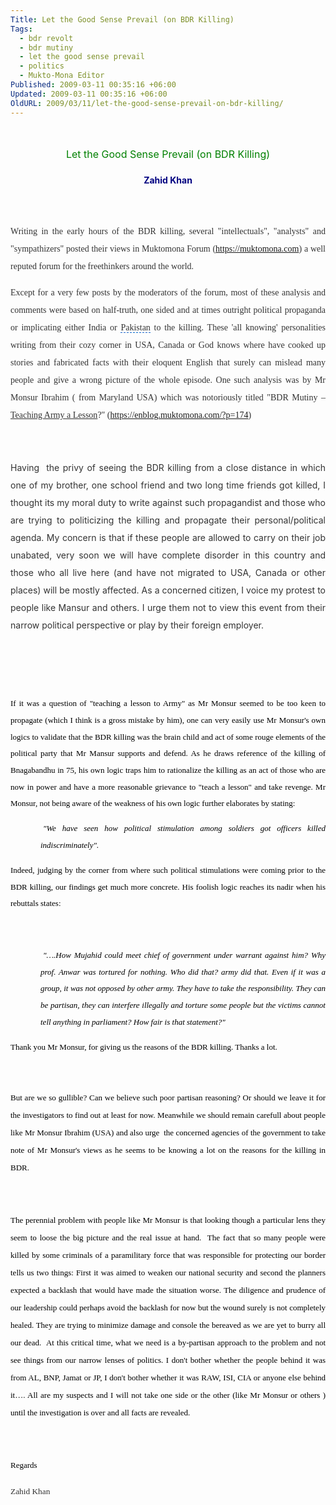 ```yaml
---
Title: Let the Good Sense Prevail (on BDR Killing)
Tags:
  - bdr revolt
  - bdr mutiny
  - let the good sense prevail
  - politics
  - Mukto-Mona Editor
Published: 2009-03-11 00:35:16 +06:00
Updated: 2009-03-11 00:35:16 +06:00
OldURL: 2009/03/11/let-the-good-sense-prevail-on-bdr-killing/
---
```


<span style="font-family: Georgia;"> 
<div class="MsoNormal" style="margin: 0in 0in 0pt; text-align: justify;">
<p style="line-height: 200%; text-align: center;"><span style="font-size: medium; color: #008000;">Let the Good Sense Prevail (on BDR Killing)</span></p>
<p style="line-height: 200%; text-align: center;"><strong><span style="color: #000080;">Zahid Khan</span></strong></p>

</div>
<span style="font-size: 10pt; color: #333333; font-family: Georgia;">
<p style="line-height: 200%;"> </p>

</span>
<div class="MsoNormal" style="margin: 0in 0in 0pt; text-align: justify;"><span style="color: #333333;">
<p style="line-height: 200%;"><span style="font-family: Verdana;">Writing in the early hours of the BDR killing, several "intellectuals", "analysts" and "sympathizers" posted their views in Muktomona Forum (<a rel="nofollow" href="https://enblog.muktomona.com/?p=174" target="_blank"><span id="lw_1236709246_0" class="yshortcuts">https://muktomona.com</span></a>) a well reputed forum for the freethinkers around the world. </span></p>

</span><span style="color: #333333; font-family: Georgia;">
<div class="MsoNormal" style="margin: 0in 0in 0pt; text-align: justify;">
<p style="line-height: 200%;"><span style="font-family: Verdana;">Except for a very few posts by the moderators of the forum, most of these analysis and comments were based on half-truth, one sided and at times outright political propaganda or implicating either <span id="lw_1236709246_1" class="yshortcuts">India</span> or <span id="lw_1236709246_2" class="yshortcuts" style="cursor: hand; border-bottom: #0066cc 1px dashed;">Pakistan</span> to the killing. These 'all knowing' personalities writing from their cozy corner in USA, Canada or God knows where have cooked up stories and fabricated facts with their eloquent English that surely can mislead many people and give a wrong picture of the whole episode. One such analysis was by Mr Monsur Ibrahim ( from Maryland USA) which was notoriously titled "BDR Mutiny – <span style="text-decoration: underline;">Teaching Army a Lesson</span>?" (<a rel="nofollow" href="https://enblog.muktomona.com/?p=174" target="_blank"><span id="lw_1236709246_3" class="yshortcuts">https://enblog.muktomona.com/?p=174</span></a>)
<div class="MsoNormal" style="margin: 0in 0in 0pt; text-align: justify;">
<p style="line-height: 200%;"> </p>

</div>
<div class="MsoNormal" style="margin: 0in 0in 0pt; text-align: justify;">
<p style="line-height: 200%;">Having  the privy of seeing the BDR killing from a close distance in which one of my brother, one school friend and two long time friends got killed, I thought its my moral duty to write against such propagandist and those who are trying to politicizing the killing and propagate their personal/political agenda. My concern is that if these people are allowed to carry on their job unabated, very soon we will have complete disorder in this country and those who all live here (and have not migrated to USA, Canada or other places) will be mostly affected. As a concerned citizen, I voice my protest to people like Mansur and others. I urge them not to view this event from their narrow political perspective or play by their foreign employer.</p>

</div>
<font face="Verdana">
<div class="MsoNormal" style="margin: 0in 0in 0pt; text-align: justify;">
<p style="line-height: 200%;"> </p>

</div>
</font></span></div>
<div class="MsoNormal" style="margin: 0in 0in 0pt; text-align: justify;">
<p style="line-height: 200%;"> </p>

</div>
</span><span style="font-size: 10pt; color: #333333; font-family: Georgia;">
<div class="MsoNormal" style="margin: 0in 0in 0pt;">
<p style="line-height: 200%;"><span style="font-family: Verdana;"><span style="font-size: small; color: #000000;">If it was a question of "teaching a lesson to Army" as Mr Monsur seemed to be too keen to propagate (which I think is a gross mistake by him), one can very easily use Mr Monsur's own logics to validate that the BDR killing was the brain child and act of some rouge elements of the political party that Mr Mansur supports and defend. As he draws reference of the killing of Bnagabandhu in 75, his own logic traps him to rationalize the killing as an act of those who are now in power and have a more reasonable grievance to "teach a lesson" and take revenge. Mr Monsur, not being aware of the weakness of his own logic further elaborates by stating:</span></span></p>

</div>
<div class="MsoNormal" style="margin: 0in 0in 0pt 0.5in; text-indent: 3pt;">
<p style="line-height: 200%;"><em><span style="font-family: Verdana;"><span style="font-size: small; color: #000000;">"We have seen how political stimulation among soldiers got officers killed indiscriminately".</span></span></em></p>

</div>
<div class="MsoNormal" style="margin: 0in 0in 0pt;">
<p style="line-height: 200%;"><span style="font-family: Verdana;"><span style="font-size: small; color: #000000;">Indeed, judging by the corner from where such political stimulations were coming prior to the BDR killing, our findings get much more concrete. His foolish logic reaches its nadir when his rebuttals states:</span></span></p>

</div>
</span><span style="color: #333333; font-family: Georgia;">
<div class="MsoNormal" style="margin: 0in 0in 0pt 0.5in; text-indent: 3pt;">
<p style="line-height: 200%;"><span style="font-family: Verdana;"> </span></p>

</div>
</span><span style="font-size: 10pt; color: #333333; font-family: Georgia;">
<div class="MsoNormal" style="margin: 0in 0in 0pt 0.5in; text-indent: 3pt;">
<p style="line-height: 200%;"><em><span style="font-family: Verdana;"><span style="font-size: small; color: #000000;">"….How Mujahid could meet chief of government under warrant against him? Why prof. Anwar was tortured for nothing. Who did that? army did that. Even if it was a group, it was not opposed by other army. They have to take the responsibility. They can be partisan, they can interfere illegally and torture some people but the victims cannot tell anything in parliament? How fair is that statement?"</span></span></em></p>

</div>
<div class="MsoNormal" style="margin: 0in 0in 0pt;">
<p style="line-height: 200%;"><span style="font-family: Verdana;"><span style="font-size: small; color: #000000;">Thank you Mr Monsur, for giving us the reasons of the BDR killing. Thanks a lot.</span></span></p>

</div>
<div class="MsoNormal" style="margin: 0in 0in 0pt;">
<p style="line-height: 200%;"><span style="font-family: Verdana;"><span style="font-size: small; color: #000000;"> </span></span></p>

</div>
</span></div>
</span>
<div class="MsoNormal" style="margin: 0in 0in 0pt; text-align: justify;">
<p style="line-height: 200%;"><span style="font-size: 10pt; color: #333333; font-family: Verdana;"><span style="font-size: small; color: #000000;">But are we so gullible? Can we believe such poor partisan reasoning? Or should we leave it for the investigators to find out at least for now. Meanwhile we should remain carefull about people like Mr Monsur Ibrahim (USA) and also urge  the concerned agencies of the government to take note of Mr Monsur's views as he seems to be knowing a lot on the reasons for the killing in BDR. </span></span></p>

</div>
<div class="MsoNormal" style="margin: 0in 0in 0pt; text-align: justify;">
<p style="line-height: 200%;"><span style="font-size: 10pt; color: #333333; font-family: Verdana;"><span style="font-size: small; color: #000000;"> </span></span></p>

</div>
<div class="MsoNormal" style="margin: 0in 0in 0pt; text-align: justify;">
<p style="line-height: 200%;"><span style="font-size: 10pt; color: #333333; font-family: Verdana;"><span style="font-size: small; color: #000000;">The perennial problem with people like Mr Monsur is that looking though a particular lens they seem to loose the big picture and the real issue at hand.  The fact that so many people were killed by some criminals of a paramilitary force that was responsible for protecting our border tells us two things: First it was aimed to weaken our national security and second the planners expected a backlash that would have made the situation worse. The diligence and prudence of our leadership could perhaps avoid the backlash for now but the wound surely is not completely healed. They are trying to minimize damage and console the bereaved as we are yet to burry all our dead.  At this critical time, what we need is a by-partisan approach to the problem and not see things from our narrow lenses of politics. I don't bother whether the people behind it was from AL, BNP, Jamat or JP, I don't bother whether it was RAW, ISI, CIA or anyone else behind it…. All are my suspects and I will not take one side or the other (like Mr Monsur or others ) until the investigation is over and all facts are revealed.</span></span></p>

</div>
<div class="MsoNormal" style="margin: 0in 0in 0pt; text-align: justify;">
<p style="line-height: 200%;"><span style="font-size: 10pt; color: #333333; font-family: Verdana;"><span style="font-size: small; color: #000000;"> </span></span></p>

</div>
<div class="MsoNormal" style="margin: 0in 0in 0pt; text-align: justify;">
<p style="line-height: 200%;"><span style="font-size: 10pt; color: #333333; font-family: Verdana;"><span style="font-size: small; color: #000000;">Regards</span></span></p>

</div>
<div class="MsoNormal" style="margin: 0in 0in 0pt; text-align: justify;">
<p style="line-height: 200%;"><span style="font-size: small; color: #000000;"><span style="font-family: Verdana;"><span style="font-size: 10pt; color: #333333;">Zahid</span></span><span style="font-family: Verdana;"><span style="font-size: 10pt; color: #333333;"> Khan</span></span></span></p>

</div>

